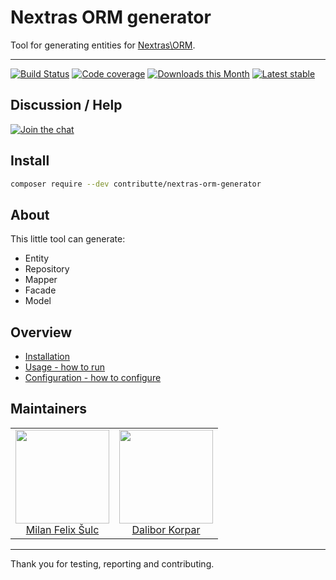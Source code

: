 # Nextras ORM generator

Tool for generating entities for [Nextras\ORM](https://github.com/nextras/orm).

-----

[![Build Status](https://travis-ci.org/contributte/nextras-orm-generator.svg?branch=master)](https://travis-ci.org/contributte/nextras-orm-generator)
[![Code coverage](https://img.shields.io/coveralls/minetro/normgen.svg?style=flat-square)](https://coveralls.io/r/minetro/normgen)
[![Downloads this Month](https://img.shields.io/packagist/dm/contributte/nextras-orm-generator.svg?style=flat-square)](https://packagist.org/packages/contributte/nextras-orm-generator)
[![Latest stable](https://img.shields.io/packagist/v/contributte/nextras-orm-generator.svg?style=flat-square)](https://packagist.org/packages/contributte/nextras-orm-generator)

## Discussion / Help

[![Join the chat](https://img.shields.io/gitter/room/contributte/contributte.svg?style=flat-square)](http://bit.ly/ctteg)

## Install

```sh
composer require --dev contributte/nextras-orm-generator
```
## About

This little tool can generate:

* Entity
* Repository
* Mapper
* Facade
* Model

## Overview

- [Installation](https://github.com/contributte/nextras-orm-generator/blob/master/.docs/README.md#usage)
- [Usage - how to run](https://github.com/contributte/nextras-orm-generator/blob/master/.docs/README.md#usage)
- [Configuration - how to configure](https://github.com/contributte/nextras-orm-generator/blob/master/.docs/README.md#configuration)

## Maintainers

<table>
  <tbody>
    <tr>
      <td align="center">
        <a href="https://github.com/f3l1x">
            <img width="150" height="150" src="https://avatars2.githubusercontent.com/u/538058?v=3&s=150">
        </a>
        </br>
        <a href="https://github.com/f3l1x">Milan Felix Šulc</a>
      </td>
      <td align="center">
        <a href="https://github.com/dakorpar">
            <img width="150" height="150" src="https://avatars2.githubusercontent.com/u/9303856?s=150&v=4">
        </a>
        </br>
        <a href="https://github.com/dakorpar">Dalibor Korpar</a>
      </td>
    </tr>
  </tbody>
</table>

-----

Thank you for testing, reporting and contributing.
